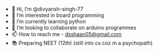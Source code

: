 - 👋 Hi, I’m @divyansh-singh-77
- 👀 I’m interested in board programming
- 🌱 I’m currently learning python
- 💞️ I’m looking to collaborate on arduino programmes
- 📫 How to reach me - dsshaan05@gmail.com
- 📚 Preparing NEET (12th) (still into cs coz m a psychopath)

<!---
divyansh-singh-77/divyansh-singh-77 is a ✨ special ✨ repository because its `README.md` (this file) appears on your GitHub profile.
You can click the Preview link to take a look at your changes.
--->
